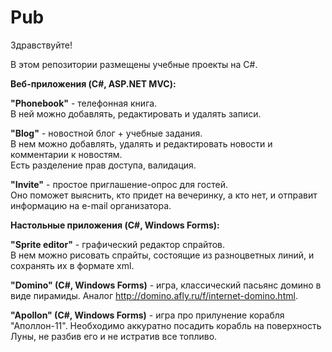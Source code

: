 # Pub
Здравствуйте!

В этом репозитории размещены учебные проекты на C#.

<b>Веб-приложения (C#, ASP.NET MVC):</b><br>

<b>"Phonebook"</b> - телефонная книга.<br>
В ней можно добавлять, редактировать и удалять записи.

<b>"Blog"</b> - новостной блог + учебные задания.<br>
В нем можно добавлять, удалять и редактировать новости и комментарии к новостям.<br>
Есть разделение прав доступа, валидация.

<b>"Invite"</b> - простое приглашение-опрос для гостей.<br>
Оно поможет выяснить, кто придет на вечеринку, а кто нет, и отправит информацию на e-mail организатора.



<b>Настольные приложения (C#, Windows Forms):</b><br>

<b>"Sprite editor"</b> - графический редактор спрайтов.<br>
В нем можно рисовать спрайты, состоящие из разноцветных линий, и сохранять их в формате xml. 

<b>"Domino" (C#, Windows Forms)</b> - игра, классический пасьянс домино в виде пирамиды.
Аналог http://domino.afly.ru/f/internet-domino.html.

<b>"Apollon" (C#, Windows Forms)</b> - игра про прилунение корабля "Аполлон-11".
Необходимо аккуратно посадить корабль на поверхность Луны, не разбив его и не истратив все топливо.